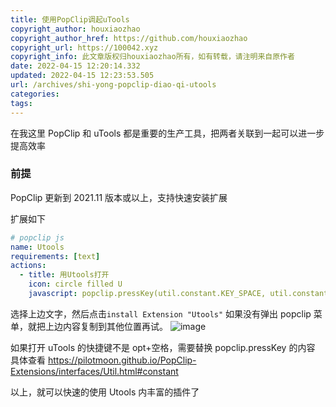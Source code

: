 ```yaml
---
title: 使用PopClip调起uTools
copyright_author: houxiaozhao
copyright_author_href: https://github.com/houxiaozhao
copyright_url: https://100042.xyz
copyright_info: 此文章版权归houxiaozhao所有，如有转载，请注明来自原作者
date: 2022-04-15 12:20:14.332
updated: 2022-04-15 12:23:53.505
url: /archives/shi-yong-popclip-diao-qi-utools
categories:
tags:
---
```


在我这里 PopClip 和 uTools 都是重要的生产工具，把两者关联到一起可以进一步提高效率

### 前提

PopClip 更新到 2021.11 版本或以上，支持快速安装扩展

扩展如下

```yml
# popclip js
name: Utools
requirements: [text]
actions:
  - title: 用Utools打开
    icon: circle filled U
    javascript: popclip.pressKey(util.constant.KEY_SPACE, util.constant.MODIFIER_OPTION);popclip.pasteText(popclip.input.text)
```

选择上边文字，然后点击`install Extension "Utools"`
如果没有弹出 popclip 菜单，就把上边内容复制到其他位置再试。
![image](https://cdn.jsdelivr.net/gh/houxiaozhao/imageLibrary@master/uPic/2022/05/20/KyGHW6.png)

如果打开 uTools 的快捷键不是 opt+空格，需要替换 popclip.pressKey 的内容
具体查看
https://pilotmoon.github.io/PopClip-Extensions/interfaces/Util.html#constant

以上，就可以快速的使用 Utools 内丰富的插件了
